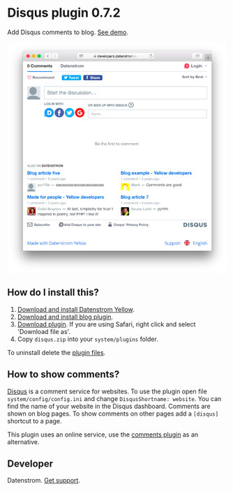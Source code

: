 Disqus plugin 0.7.2
===================
Add Disqus comments to blog. [See demo](https://developers.datenstrom.se/plugins/blog/made-for-people).

<p align="center"><img src="disqus-screenshot.png?raw=true" alt="Screenshot"></p>

## How do I install this?

1. [Download and install Datenstrom Yellow](https://github.com/datenstrom/yellow/).
2. [Download and install blog plugin](https://github.com/datenstrom/yellow-plugins/tree/master/blog).
3. [Download plugin](https://github.com/datenstrom/yellow-plugins/raw/master/zip/disqus.zip). If you are using Safari, right click and select 'Download file as'.
4. Copy `disqus.zip` into your `system/plugins` folder.

To uninstall delete the [plugin files](update.ini).

## How to show comments?

[Disqus](http://disqus.com) is a comment service for websites. To use the plugin open file `system/config/config.ini` and change `DisqusShortname: website`. You can find the name of your website in the Disqus dashboard. Comments are shown on blog pages. To show comments on other pages add a `[disqus]` shortcut to a page.

This plugin uses an online service, use the [comments plugin](https://github.com/wunderfeyd/yellow-comments) as an alternative.

## Developer

Datenstrom. [Get support](https://developers.datenstrom.se/help/support).

